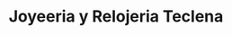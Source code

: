 ---
title: "Joyeeria y Relojeria Teclena"
url: /santa-tecla/joyeeria-y-relojeria-teclena/
shop: joyería
---